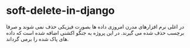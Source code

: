 # soft-delete-in-django
در اغلی نرم افزارهای مدرن امروزی داده ها بصورت فیزیکی حذف نمی شوند و صرفا برچسب حذف شده می گیرند. در این پروژه به جنگو اکشنی اضافه شده است که داده های پاک شده را برمی گرداند.
